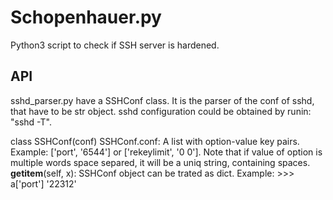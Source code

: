 Schopenhauer.py
===================
Python3 script to check if SSH server is hardened.

API
-------------
sshd_parser.py have a SSHConf class. It is the parser of the conf of sshd, that have to be str object. sshd configuration could be obtained by runin: "sshd -T".

class SSHConf(conf)
	SSHConf.conf: A list with option-value key pairs. Example: ['port', '6544'] or ['rekeylimit', '0 0']. Note that if value of option is multiple words space separed, it will be a uniq string, containing spaces.
	__getitem__(self, x): SSHConf object can be trated as dict. Example:
	>>> a['port']
	'22312'

